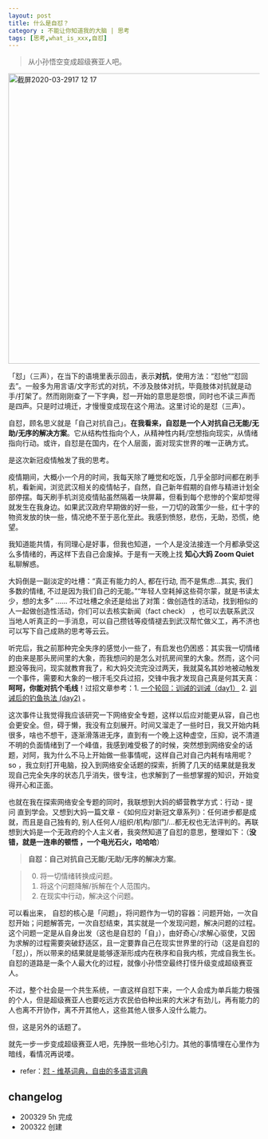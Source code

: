 ```yaml
---
layout: post
title: 什么是自怼？
category : 不能让你知道我的大脑 | 思考
tags: [思考,what_is_xxx,自怼]
---
```


> 从小孙悟空变成超级赛亚人吧。

<img width="581" alt="截屏2020-03-2917 12 17" src="https://user-images.githubusercontent.com/20737239/77845304-718e8500-71e0-11ea-9ee5-ed896bea5daa.png">

「怼」（三声），在当下的语境里表示回击，表示**对抗**，使用方法：“怼他”“怼回去”。一般多为用言语/文字形式的对抗，不涉及肢体对抗，毕竟肢体对抗就是动手/打架了。然而刚刚查了一下字典，怼一开始的意思是怨恨，同时也不读三声而是四声。只是时过境迁，才慢慢变成现在这个用法。这里讨论的是怼（三声）。

自怼，顾名思义就是「自己对抗自己」。**在我看来，自怼是一个人对抗自己无能/无助/无序的解决方案**。它从结构性指向个人，从精神性内耗/空想指向现实，从情绪指向行动。或许，自怼是在国内，在个人层面，面对现实世界的唯一正确方式。

是这次新冠疫情触发了我的思考。

疫情期间，大概小一个月的时间，我每天除了睡觉和吃饭，几乎全部时间都在刷手机，看新闻，浏览武汉相关的疫情帖子，自然，自己新年假期的自修与精进计划全部停摆。每天刷手机浏览疫情贴虽然隔着一块屏幕，但看到每个悲惨的个案却觉得就发生在我身边。如果武汉政府早期做的好一些，一刀切的政策少一些，红十字的物资发放的快一些，情况绝不至于恶化至此。我感到愤怒，悲伤，无助，恐慌，绝望。

我知道能共情，有同理心是好事，但我也知道，一个人是没法接连一个月都承受这么多情绪的，再这样下去自己会废掉。于是有一天晚上找 **知心大妈 Zoom Quiet** 私聊解惑。

大妈倒是一副淡定的吐槽：“真正有能力的人, 都在行动, 而不是焦虑…其实, 我们多数的情绪, 不过是因为我们自己的无能。”“年轻人空耗掉这些荷尔蒙，就是书读太少，想的太多” ...... 不过吐槽之余还是给出了对策：做创造性的活动，找到相似的人一起做创造性活动，你们可以去核实新闻（fact check） ，也可以去联系武汉当地人听真正的一手消息，可以自己攒钱等疫情褪去到武汉帮忙做义工，再不济也可以写下自己成熟的思考等云云。

听完后，我之前那种完全失序的感觉小一些了，有启发也仍困惑：其实我一切情绪的由来是那头房间里的大象，而我想问的是怎么对抗房间里的大象。然而，这个问题没等我问，现实就教育我了，和大妈交流完没过两天，我就莫名其妙地被动触发一个事件，需要和大象的一根汗毛交兵过招，交锋中我才发现自己真是何其天真：**呵呵，你能对抗个毛线**！过招文章参考：1. [一个轮回：训诫的训诫（day1）](http://www.huyuning.com/2019-ncov/2020/02/13/admonish&admonish/) 2. [训诫后的钓鱼执法 (day2)](http://www.huyuning.com/2019-ncov/2020/02/14/entrapment-operation/) 。

这次事件让我觉得我应该研究一下网络安全专题，这样以后应对能更从容，自己也会更安全。但，碍于懒，我没有立刻展开。时间又溜走了一些时日，我又开始内耗很多，啥也不想干，逐渐滑落进无序，直到有一个晚上这种虚空，压抑，说不清道不明的负面情绪到了一个峰值，我感到难受极了的时候，突然想到网络安全的话题，对阿，我为什么不马上开始做一些事情呢，这样自己对自己内耗有啥用呢？so ，我立刻打开电脑，投入到网络安全话题的探索，折腾了几天的结果就是我发现自己完全失序的状态几乎消失，很专注，也求解到了一些想掌握的知识，开始变得开心和正面。

也就在我在探索网络安全专题的同时，我联想到大妈的蟒营教学方式：行动 - 提问 直到学会。又想到大妈一篇文章 -《如何应对新冠文章系列》：任何进步都是成就，而且是自己独有的, 别人任何人/组织/机构/部门/...都无权也无法评判的。再联想到大妈是一个无政府的个人主义者，我突然知道了自怼的意思，整理如下：（**没错，就是一连串的顿悟 ，一个电光石火，哈哈哈**）

> **自怼：自己对抗自己无能/无助/无序的解决方案**。

> 0. 将一切情绪转换成问题。
> 1. 将这个问题降解/拆解在个人范围内。
> 2. 在现实中行动，解决这个问题。

可以看出来， 自怼的核心是「问题」，将问题作为一切的容器：问题开始，一次自怼开始；问题解答完，一次自怼结束，其实就是一个发现问题，解决问题的过程。这个问题一定是从自身出发（这也是自怼的「自」），由好奇心/求解心驱使，又因为求解的过程需要突破舒适区，且一定要靠自己在现实世界里的行动（这是自怼的「怼」），所以带来的结果就是能够逐渐形成内在秩序和自我内核，完成自我生长。自怼的道路是一条个人最大化的过程，就像小孙悟空最终打怪升级变成超级赛亚人。

不过，整个社会是一个共生系统，一直这样自怼下来，一个人会成为单兵能力极强的个人，但是超级赛亚人也要吃远方农民伯伯种出来的大米才有劲儿，再有能力的人也离不开协作，离不开其他人，这些其他人很多人没什么能力。

但，这是另外的话题了。

就先一步一步变成超级赛亚人吧，先挣脱一些地心引力。其他的事情埋在心里作为暗线，看情况再说喽。


- refer：[怼 - 维基词典，自由的多语言词典](https://zh.m.wiktionary.org/zh-hans/%E6%80%BC)

## changelog
- 200329 5h 完成
- 200322 创建
